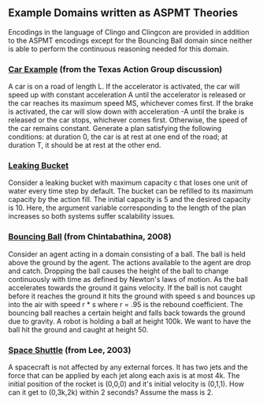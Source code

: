 ## Example Domains written as ASPMT Theories
Encodings in the language of Clingo and Clingcon are provided in addition to the ASPMT encodings except for the Bouncing Ball domain since neither is able to perform the continuous reasoning needed for this domain.

### [Car Example](https://github.com/azreasoners/ASPMT2SMT/tree/master/examples/Car) (from the Texas Action Group discussion) 
A car is on a road of length L. If the accelerator is activated, the car will speed up with constant acceleration A until the accelerator is released or the car reaches its maximum speed MS, whichever comes first. If the brake is activated, the car will slow down with acceleration -A until the brake is released or the car stops, whichever comes first. Otherwise, the speed of the car remains constant. Generate a plan satisfying the following conditions: at duration 0, the car is at rest at one end of the road; at duration T, it should be at rest at the other end.

### [Leaking Bucket](https://github.com/azreasoners/ASPMT2SMT/tree/master/examples/Leaking_Bucket)
Consider a leaking bucket with maximum capacity c that loses one unit of water every time step by default. The bucket can be refilled to its maximum capacity by the action fill. The initial capacity is 5 and the desired capacity is 10. Here, the argument variable corresponding to the length of the plan increases so both systems suffer scalability issues.

### [Bouncing Ball](https://github.com/azreasoners/ASPMT2SMT/tree/master/examples/Bouncing_Ball) (from Chintabathina, 2008)
Consider an agent acting in a domain consisting of a ball. The ball is held above the ground by the agent. The actions available to the agent are drop and catch. Dropping the ball causes the height of the ball to change continuously with time as defined by Newton's laws of motion. As the ball accelerates towards the ground it gains velocity. If the ball is not caught before it reaches the ground it hits the ground with speed s and bounces up into the air with speed r * s where r = .95 is the rebound coefficient. The bouncing ball reaches a certain height and falls back towards the ground due to gravity. A robot is holding a ball at height 100k. We want to have the ball hit the ground and caught at height 50.

### [Space Shuttle](https://github.com/azreasoners/ASPMT2SMT/tree/master/examples/Space_Shuttle) (from Lee, 2003)
A spacecraft is not affected by any external forces. It has two jets and the force that can be applied by each jet along each axis is at most 4k. The initial position of the rocket is (0,0,0) and it's initial velocity is (0,1,1). How can it get to (0,3k,2k) within 2 seconds? Assume the mass is 2.
